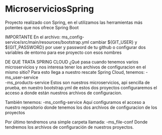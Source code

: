 # MicroserviciosSpring
Proyecto realizado con Spring, en el utilizamos las herramientas más potentes que nos ofrece Spring Boot

IMPORTANTE
En el archivo: ms_config-service/src/main/resources/bootstrap.yml
cambiar ${GIT_USER} y ${GIT_PASSWORD} por user y password de tu github o configurar dos variables de entorno para ese proyecto con esos nombres

DE QUE TRATA SPRING CLOUD
¿Qué pasa cuando tenemos varios microservicios y nos interesa tener los archivos de configuracion en el mismo sitio?
Para esto llega a nuestro rescate Spring Cloud, tenemos:
-ms_user-service  
-ms_products-service
Estos son nuestros microservicios, api sencilla de prueba, en nuestro bootstrap.yml de estos dos proyectos configuraremos el acceso
a donde están nuestros archivos de configuracion.

También tenemos:
-ms_config-service
Aquí configuramos el acceso a nuestro repositorio donde tenemos los dos archivos de configuracion de los proyectos

Por último tendremos una simple carpeta llamada:
-ms_file-conf
Donde tendremos los archivos de configuración de nuestros proyectos.
